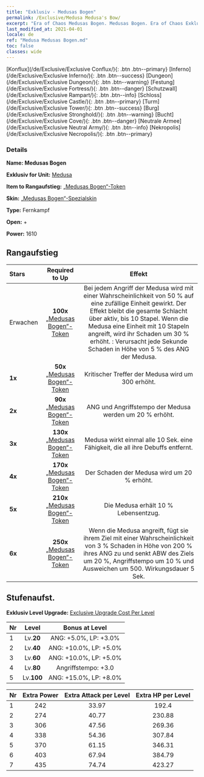 ```yaml
---
title: "Exklusiv - Medusas Bogen"
permalink: /Exclusive/Medusa Medusa's Bow/
excerpt: "Era of Chaos Medusas Bogen. Medusas Bogen. Era of Chaos Exklusiv Medusas Bogen. Medusa Exklusiv."
last_modified_at: 2021-04-01
locale: de
ref: "Medusa Medusas Bogen.md"
toc: false
classes: wide
---
```

 [Konflux](/de/Exclusive/Exclusive Conflux/){: .btn .btn--primary} [Inferno](/de/Exclusive/Exclusive Inferno/){: .btn .btn--success} [Dungeon](/de/Exclusive/Exclusive Dungeon/){: .btn .btn--warning} [Festung](/de/Exclusive/Exclusive Fortress/){: .btn .btn--danger} [Schutzwall](/de/Exclusive/Exclusive Rampart/){: .btn .btn--info} [Schloss](/de/Exclusive/Exclusive Castle/){: .btn .btn--primary} [Turm](/de/Exclusive/Exclusive Tower/){: .btn .btn--success} [Burg](/de/Exclusive/Exclusive Stronghold/){: .btn .btn--warning} [Bucht](/de/Exclusive/Exclusive Cove/){: .btn .btn--danger} [Neutrale Armee](/de/Exclusive/Exclusive Neutral Army/){: .btn .btn--info} [Nekropolis](/de/Exclusive/Exclusive Necropolis/){: .btn .btn--primary} 

### Details
 **Name: Medusas Bogen** 

 **Exklusiv for Unit:** [Medusa](/de/units/Medusa/) 

 **Item to Rangaufstieg:** [„Medusas Bogen“-Token](/de/Items/con_991/)

 **Skin:** [„Medusas Bogen“-Spezialskin](/de/Items/con_659/)

 **Type:** Fernkampf

 **Open:** +

 **Power:** 1610

## Rangaufstieg

  |     Stars    |  Required to Up | Effekt |
  |:-------------|:---------------:|:---------------:|
  |  Erwachen  | **100x** [„Medusas Bogen“-Token](/de/Items/con_991/) | Bei jedem Angriff der Medusa wird mit einer Wahrscheinlichkeit von 50 % <Schlangengift> auf eine zufällige Einheit gewirkt. Der Effekt bleibt die gesamte Schlacht über aktiv, bis 10 Stapel. Wenn die Medusa eine Einheit mit 10 Stapeln <Schlangengift> angreift, wird ihr Schaden um 30 % erhöht. <Schlangengift>: Verursacht jede Sekunde Schaden in Höhe von 5 % des ANG der Medusa. |
  | **1x** <i class="fas fa-star"/> | **50x** [„Medusas Bogen“-Token](/de/Items/con_991/) | Kritischer Treffer der Medusa wird um 300 erhöht. |
  | **2x** <i class="fas fa-star"/> | **90x** [„Medusas Bogen“-Token](/de/Items/con_991/) | ANG und Angriffstempo der Medusa werden um 20 % erhöht. |
  | **3x** <i class="fas fa-star"/> | **130x** [„Medusas Bogen“-Token](/de/Items/con_991/) | <Loch> Medusa wirkt einmal alle 10 Sek. eine Fähigkeit, die all ihre Debuffs entfernt. |
  | **4x** <i class="fas fa-star"/> | **170x** [„Medusas Bogen“-Token](/de/Items/con_991/) | Der Schaden der Medusa wird um 20 % erhöht. |
  | **5x** <i class="fas fa-star"/> | **210x** [„Medusas Bogen“-Token](/de/Items/con_991/) | Die Medusa erhält 10 % Lebensentzug. |
  | **6x** <i class="fas fa-star"/> | **250x** [„Medusas Bogen“-Token](/de/Items/con_991/) | <Siegel der Kehle> Wenn die Medusa angreift, fügt sie ihrem Ziel mit einer Wahrscheinlichkeit von 3 % Schaden in Höhe von 200 % ihres ANG zu und senkt ABW des Ziels um 20 %, Angriffstempo um 10 % und Ausweichen um 500. Wirkungsdauer 5 Sek. |


## Stufenaufst.
 **Exklusiv Level Upgrade:** [Exclusive Upgrade Cost Per Level](/Exclusive/ExclusiveUpgradeCostPerLevel/)

  |  Nr  |   Level  | Bonus at Level |
  |:-----|:--------:|:--------------:|
  | 1 | Lv.**20** | ANG: +5.0%, LP: +3.0% |
  | 2 | Lv.**40** | ANG: +10.0%, LP: +5.0% |
  | 3 | Lv.**60** | ANG: +10.0%, LP: +5.0% |
  | 4 | Lv.**80** | Angriffstempo: +3.0 |
  | 5 | Lv.**100** | ANG: +15.0%, LP: +8.0% |


  |  Nr  |  Extra Power | Extra Attack per Level | Extra HP per Level |
  |:-----|:--------:|:--------:|:--------:|
  | 1 | 242 | 33.97 | 192.4 |
  | 2 | 274 | 40.77 | 230.88 |
  | 3 | 306 | 47.56 | 269.36 |
  | 4 | 338 | 54.36 | 307.84 |
  | 5 | 370 | 61.15 | 346.31 |
  | 6 | 403 | 67.94 | 384.79 |
  | 7 | 435 | 74.74 | 423.27 |


